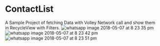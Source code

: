 # ContactList
A Sample Project of fetching Data with Volley Network call and show them in RecycleView with Filters.
![whatsapp image 2018-05-07 at 8 23 35 pm](https://user-images.githubusercontent.com/31916593/39708454-e336f598-5234-11e8-95d5-952c38dae9b7.jpeg)
![whatsapp image 2018-05-07 at 8 23 42 pm](https://user-images.githubusercontent.com/31916593/39708455-e364df6c-5234-11e8-8693-6754fe76200a.jpeg)
![whatsapp image 2018-05-07 at 8 23 51 pm](https://user-images.githubusercontent.com/31916593/39708456-e3a310c0-5234-11e8-8e91-5fc181fae742.jpeg)
